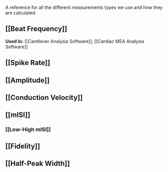 A reference for all the different measurements types we use and how they are calculated

## [[Beat Frequency]]
**Used In:**
[[Cantilever Analysis Software]], [[Cardiac MEA Analysis Software]]
## [[Spike Rate]]

## [[Amplitude]]
## [[Conduction Velocity]]
## [[mISI]]
### [[Low-High mISI]]
## [[Fidelity]]
## [[Half-Peak Width]]